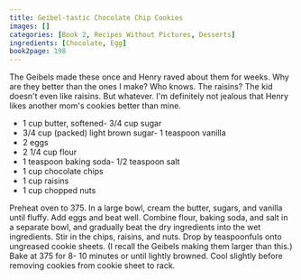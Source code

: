```yaml
---
title: Geibel-tastic Chocolate Chip Cookies
images: []
categories: [Book 2, Recipes Without Pictures, Desserts]
ingredients: [Chocolate, Egg]
book2page: 198
---
```


The Geibels made these once and Henry raved about them for weeks. Why are they better than the ones I make? Who knows. The raisins? The kid doesn't even like raisins. But whatever. I'm definitely not jealous that Henry likes another mom's cookies better than mine. 

- 1 cup butter, softened- 3/4 cup sugar
- 3/4 cup (packed) light brown sugar- 1 teaspoon vanilla
- 2 eggs
- 2 1/4 cup flour
- 1 teaspoon baking soda- 1/2 teaspoon salt
- 1 cup chocolate chips
- 1 cup raisins
- 1 cup chopped nuts

Preheat oven to 375. In a large bowl, cream the butter, sugars, and vanilla until fluffy. Add eggs and beat well. Combine flour, baking soda, and salt in a separate bowl, and gradually beat the dry ingredients into the wet ingredients. Stir in the chips, raisins, and nuts. Drop by teaspoonfuls onto ungreased cookie sheets. (I recall the Geibels making them larger than this.) Bake at 375 for 8- 10 minutes or until lightly browned. Cool slightly before removing cookies from cookie sheet to rack.